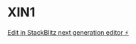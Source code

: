 # XIN1

[Edit in StackBlitz next generation editor ⚡️](https://stackblitz.com/~/github.com/lc7479150/XIN1)